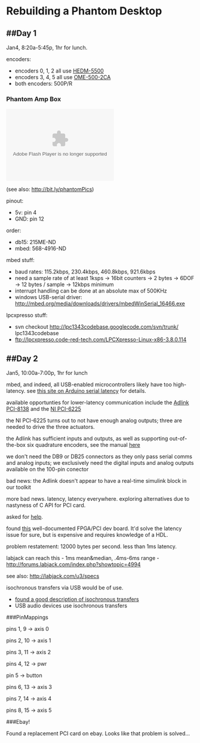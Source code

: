Rebuilding a Phantom Desktop
===

##Day 1
---
Jan4, 8:20a-5:45p, 1hr for lunch.

encoders:

* encoders 0, 1, 2 all use [HEDM-5500](http://www.avagotech.com/docs/AV02-1046EN)
* encoders 3, 4, 5 all use [OME-500-2CA](http://www.nemicon.com/pdf/ome-a.pdf)
* both encoders: 500P/R

### Phantom Amp Box

<embed type="application/x-shockwave-flash" src="http://picasaweb.google.com/s/c/bin/slideshow.swf" width="288" height="192" flashvars="host=picasaweb.google.com&hl=en_US&feat=flashalbum&RGB=0x000000&feed=http%3A%2F%2Fpicasaweb.google.com%2Fdata%2Ffeed%2Fapi%2Fuser%2Fexplodingmind%2Falbumid%2F5559215352732828465%3Falt%3Drss%26kind%3Dphoto%26authkey%3DGv1sRgCOuNoqiy-PPe_QE%26hl%3Den_US" pluginspage="http://www.macromedia.com/go/getflashplayer"></embed>

(see also: http://bit.ly/phantomPics)

pinout:

* 5v: pin 4
* GND: pin 12


order:

* db15: 215ME-ND
* mbed: 568-4916-ND


mbed stuff:

* baud rates: 115.2kbps, 230.4kbps, 460.8kbps, 921.6kbps
* need a sample rate of at least 1ksps → 16bit counters → 2 bytes → 6DOF → 12 bytes / sample → 12kbps minimum
* interrupt handling can be done at an absolute max of 500KHz
* windows USB-serial driver: http://mbed.org/media/downloads/drivers/mbedWinSerial_16466.exe

lpcxpresso stuff:

* svn checkout http://lpc1343codebase.googlecode.com/svn/trunk/ lpc1343codebase
* ftp://lpcxpresso.code-red-tech.com/LPCXpresso-Linux-x86-3.8.0.114



##Day 2
---
Jan5, 10:00a-7:00p, 1hr for lunch

mbed, and indeed, all USB-enabled microcontrollers likely have too high-latency.
see [this site on Arduino serial latency](http://www.neophob.com/2010/11/arduino-serial-latency/) for details.

available opportunties for lower-latency communication include the [Adlink PCI-8138](http://www.adlinktech.com/PD/marketing/Datasheet/PCI-8136/PCI-8136_Datasheet_9.pdf) and the [NI PCI-6225](http://sine.ni.com/nips/cds/view/p/lang/en/nid/201605)

the NI PCI-6225 turns out to not have enough analog outputs; three are needed to drive the three actuators.

the Adlink has sufficient inputs and outputs, as well as supporting out-of-the-box six quadrature encoders, see the manual [here](http://www.circuitspecialists.com/products/pdf/pci8136.pdf)

we don't need the DB9 or DB25 connectors as they only pass serial comms and analog inputs; we exclusively need the digital inputs and analog outputs available on the 100-pin conector

bad news: the Adlink doesn't appear to have a real-time simulink block in our toolkit

more bad news. latency, latency everywhere. exploring alternatives due to nastyness of C API for PCI card.

asked for [help](http://www.reddit.com/r/engineering/comments/ewput/tearing_out_my_hair_need_lowspeed_lowlatency/).

found [this](http://www.knjn.com/FPGA-PCI.html) well-documented FPGA/PCI dev board. It'd solve the latency issue for sure, but is expensive and requires knowledge of a HDL.

problem restatement: 12000 bytes per second. less than 1ms latency.

labjack can reach this - 1ms mean&median, .4ms-6ms range - http://forums.labjack.com/index.php?showtopic=4994

see also: http://labjack.com/u3/specs

isochronous transfers via USB would be of use.

* [found a good description of isochronous transfers](http://www.beyondlogic.org/usbnutshell/usb4.shtml#Isochronous)
* USB audio devices use isochronous transfers

###PinMappings

pins 1, 9 → axis 0

pins 2, 10 → axis 1

pins 3, 11 → axis 2

pins 4, 12 → pwr

pin  5 → button

pins 6, 13 → axis 3

pins 7, 14 → axis 4

pins 8, 15 → axis 5

###Ebay!

Found a replacement PCI card on ebay. Looks like that problem is solved...

